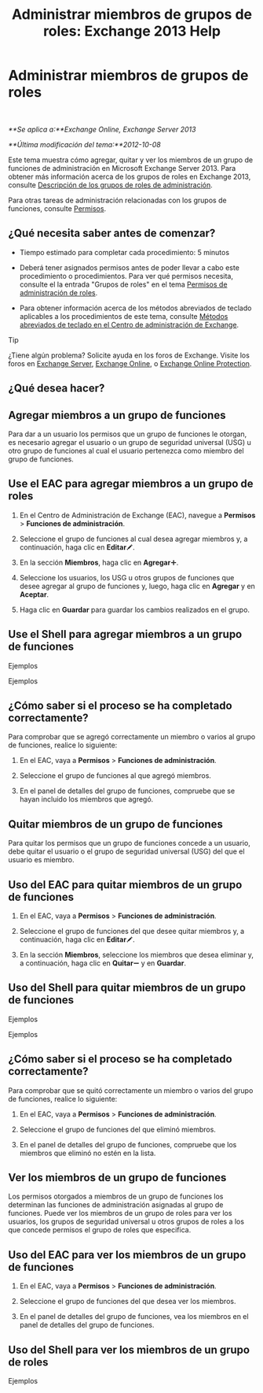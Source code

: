 ﻿---
title: 'Administrar miembros de grupos de roles: Exchange 2013 Help'
TOCTitle: Administrar miembros de grupos de roles
ms:assetid: c064729d-7cda-47fc-b105-acf4b300d430
ms:mtpsurl: https://technet.microsoft.com/es-es/library/JJ657492(v=EXCHG.150)
ms:contentKeyID: 49895886
ms.date: 05/22/2018
mtps_version: v=EXCHG.150
ms.translationtype: MT
---

# Administrar miembros de grupos de roles

 

_**Se aplica a:**Exchange Online, Exchange Server 2013_

_**Última modificación del tema:**2012-10-08_

Este tema muestra cómo agregar, quitar y ver los miembros de un grupo de funciones de administración en Microsoft Exchange Server 2013. Para obtener más información acerca de los grupos de roles en Exchange 2013, consulte [Descripción de los grupos de roles de administración](understanding-management-role-groups-exchange-2013-help.md).

Para otras tareas de administración relacionadas con los grupos de funciones, consulte [Permisos](permissions-exchange-2013-help.md).

## ¿Qué necesita saber antes de comenzar?

  - Tiempo estimado para completar cada procedimiento: 5 minutos

  - Deberá tener asignados permisos antes de poder llevar a cabo este procedimiento o procedimientos. Para ver qué permisos necesita, consulte el la entrada "Grupos de roles" en el tema [Permisos de administración de roles](role-management-permissions-exchange-2013-help.md).

  - Para obtener información acerca de los métodos abreviados de teclado aplicables a los procedimientos de este tema, consulte [Métodos abreviados de teclado en el Centro de administración de Exchange](keyboard-shortcuts-in-the-exchange-admin-center-exchange-online-protection-help.md).


> [!TIP]
> ¿Tiene algún problema? Solicite ayuda en los foros de Exchange. Visite los foros en <A href="https://go.microsoft.com/fwlink/p/?linkid=60612">Exchange Server</A>, <A href="https://go.microsoft.com/fwlink/p/?linkid=267542">Exchange Online</A>, o <A href="https://go.microsoft.com/fwlink/p/?linkid=285351">Exchange Online Protection</A>.



## ¿Qué desea hacer?

## Agregar miembros a un grupo de funciones

Para dar a un usuario los permisos que un grupo de funciones le otorgan, es necesario agregar el usuario o un grupo de seguridad universal (USG) u otro grupo de funciones al cual el usuario pertenezca como miembro del grupo de funciones.

## Use el EAC para agregar miembros a un grupo de roles

1.  En el Centro de Administración de Exchange (EAC), navegue a **Permisos** \> **Funciones de administración**.

2.  Seleccione el grupo de funciones al cual desea agregar miembros y, a continuación, haga clic en **Editar**![Icono Editar](images/Bb124582.6f53ccb2-1f13-4c02-bea0-30690e6ea71d(EXCHG.150).gif "Icono Editar").

3.  En la sección **Miembros**, haga clic en **Agregar**![Agregar icono](images/JJ218640.c1e75329-d6d7-4073-a27d-498590bbb558(EXCHG.150).gif "Agregar icono").

4.  Seleccione los usuarios, los USG u otros grupos de funciones que desee agregar al grupo de funciones y, luego, haga clic en **Agregar** y en **Aceptar**.

5.  Haga clic en **Guardar** para guardar los cambios realizados en el grupo.

## Use el Shell para agregar miembros a un grupo de funciones

Ejemplos

Ejemplos

## ¿Cómo saber si el proceso se ha completado correctamente?

Para comprobar que se agregó correctamente un miembro o varios al grupo de funciones, realice lo siguiente:

1.  En el EAC, vaya a **Permisos** \> **Funciones de administración**.

2.  Seleccione el grupo de funciones al que agregó miembros.

3.  En el panel de detalles del grupo de funciones, compruebe que se hayan incluido los miembros que agregó.

## Quitar miembros de un grupo de funciones

Para quitar los permisos que un grupo de funciones concede a un usuario, debe quitar el usuario o el grupo de seguridad universal (USG) del que el usuario es miembro.

## Uso del EAC para quitar miembros de un grupo de funciones

1.  En el EAC, vaya a **Permisos** \> **Funciones de administración**.

2.  Seleccione el grupo de funciones del que desee quitar miembros y, a continuación, haga clic en **Editar**![Icono Editar](images/Bb124582.6f53ccb2-1f13-4c02-bea0-30690e6ea71d(EXCHG.150).gif "Icono Editar").

3.  En la sección **Miembros**, seleccione los miembros que desea eliminar y, a continuación, haga clic en **Quitar**![Icono de quitar](images/JJ657492.479b6ced-8d64-4277-a725-f17fea202b28(EXCHG.150).gif "Icono de quitar") y en **Guardar**.

## Uso del Shell para quitar miembros de un grupo de funciones

Ejemplos

Ejemplos

## ¿Cómo saber si el proceso se ha completado correctamente?

Para comprobar que se quitó correctamente un miembro o varios del grupo de funciones, realice lo siguiente:

1.  En el EAC, vaya a **Permisos** \> **Funciones de administración**.

2.  Seleccione el grupo de funciones del que eliminó miembros.

3.  En el panel de detalles del grupo de funciones, compruebe que los miembros que eliminó no estén en la lista.

## Ver los miembros de un grupo de funciones

Los permisos otorgados a miembros de un grupo de funciones los determinan las funciones de administración asignadas al grupo de funciones. Puede ver los miembros de un grupo de roles para ver los usuarios, los grupos de seguridad universal u otros grupos de roles a los que concede permisos el grupo de roles que especifica.

## Uso del EAC para ver los miembros de un grupo de funciones

1.  En el EAC, vaya a **Permisos** \> **Funciones de administración**.

2.  Seleccione el grupo de funciones del que desea ver los miembros.

3.  En el panel de detalles del grupo de funciones, vea los miembros en el panel de detalles del grupo de funciones.

## Uso del Shell para ver los miembros de un grupo de roles

Ejemplos

